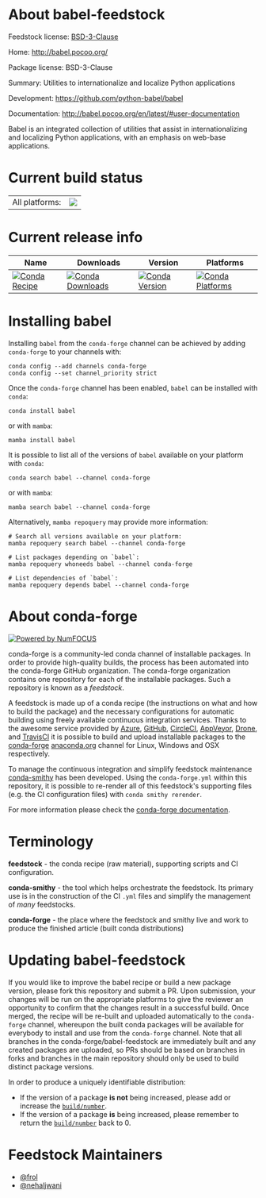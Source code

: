 About babel-feedstock
=====================

Feedstock license: [BSD-3-Clause](https://github.com/conda-forge/babel-feedstock/blob/main/LICENSE.txt)

Home: http://babel.pocoo.org/

Package license: BSD-3-Clause

Summary: Utilities to internationalize and localize Python applications

Development: https://github.com/python-babel/babel

Documentation: http://babel.pocoo.org/en/latest/#user-documentation

Babel is an integrated collection of utilities that assist in
internationalizing and localizing Python applications, with an emphasis
on web-base applications.


Current build status
====================


<table><tr><td>All platforms:</td>
    <td>
      <a href="https://dev.azure.com/conda-forge/feedstock-builds/_build/latest?definitionId=2779&branchName=main">
        <img src="https://dev.azure.com/conda-forge/feedstock-builds/_apis/build/status/babel-feedstock?branchName=main">
      </a>
    </td>
  </tr>
</table>

Current release info
====================

| Name | Downloads | Version | Platforms |
| --- | --- | --- | --- |
| [![Conda Recipe](https://img.shields.io/badge/recipe-babel-green.svg)](https://anaconda.org/conda-forge/babel) | [![Conda Downloads](https://img.shields.io/conda/dn/conda-forge/babel.svg)](https://anaconda.org/conda-forge/babel) | [![Conda Version](https://img.shields.io/conda/vn/conda-forge/babel.svg)](https://anaconda.org/conda-forge/babel) | [![Conda Platforms](https://img.shields.io/conda/pn/conda-forge/babel.svg)](https://anaconda.org/conda-forge/babel) |

Installing babel
================

Installing `babel` from the `conda-forge` channel can be achieved by adding `conda-forge` to your channels with:

```
conda config --add channels conda-forge
conda config --set channel_priority strict
```

Once the `conda-forge` channel has been enabled, `babel` can be installed with `conda`:

```
conda install babel
```

or with `mamba`:

```
mamba install babel
```

It is possible to list all of the versions of `babel` available on your platform with `conda`:

```
conda search babel --channel conda-forge
```

or with `mamba`:

```
mamba search babel --channel conda-forge
```

Alternatively, `mamba repoquery` may provide more information:

```
# Search all versions available on your platform:
mamba repoquery search babel --channel conda-forge

# List packages depending on `babel`:
mamba repoquery whoneeds babel --channel conda-forge

# List dependencies of `babel`:
mamba repoquery depends babel --channel conda-forge
```


About conda-forge
=================

[![Powered by
NumFOCUS](https://img.shields.io/badge/powered%20by-NumFOCUS-orange.svg?style=flat&colorA=E1523D&colorB=007D8A)](https://numfocus.org)

conda-forge is a community-led conda channel of installable packages.
In order to provide high-quality builds, the process has been automated into the
conda-forge GitHub organization. The conda-forge organization contains one repository
for each of the installable packages. Such a repository is known as a *feedstock*.

A feedstock is made up of a conda recipe (the instructions on what and how to build
the package) and the necessary configurations for automatic building using freely
available continuous integration services. Thanks to the awesome service provided by
[Azure](https://azure.microsoft.com/en-us/services/devops/), [GitHub](https://github.com/),
[CircleCI](https://circleci.com/), [AppVeyor](https://www.appveyor.com/),
[Drone](https://cloud.drone.io/welcome), and [TravisCI](https://travis-ci.com/)
it is possible to build and upload installable packages to the
[conda-forge](https://anaconda.org/conda-forge) [anaconda.org](https://anaconda.org/)
channel for Linux, Windows and OSX respectively.

To manage the continuous integration and simplify feedstock maintenance
[conda-smithy](https://github.com/conda-forge/conda-smithy) has been developed.
Using the ``conda-forge.yml`` within this repository, it is possible to re-render all of
this feedstock's supporting files (e.g. the CI configuration files) with ``conda smithy rerender``.

For more information please check the [conda-forge documentation](https://conda-forge.org/docs/).

Terminology
===========

**feedstock** - the conda recipe (raw material), supporting scripts and CI configuration.

**conda-smithy** - the tool which helps orchestrate the feedstock.
                   Its primary use is in the construction of the CI ``.yml`` files
                   and simplify the management of *many* feedstocks.

**conda-forge** - the place where the feedstock and smithy live and work to
                  produce the finished article (built conda distributions)


Updating babel-feedstock
========================

If you would like to improve the babel recipe or build a new
package version, please fork this repository and submit a PR. Upon submission,
your changes will be run on the appropriate platforms to give the reviewer an
opportunity to confirm that the changes result in a successful build. Once
merged, the recipe will be re-built and uploaded automatically to the
`conda-forge` channel, whereupon the built conda packages will be available for
everybody to install and use from the `conda-forge` channel.
Note that all branches in the conda-forge/babel-feedstock are
immediately built and any created packages are uploaded, so PRs should be based
on branches in forks and branches in the main repository should only be used to
build distinct package versions.

In order to produce a uniquely identifiable distribution:
 * If the version of a package **is not** being increased, please add or increase
   the [``build/number``](https://docs.conda.io/projects/conda-build/en/latest/resources/define-metadata.html#build-number-and-string).
 * If the version of a package **is** being increased, please remember to return
   the [``build/number``](https://docs.conda.io/projects/conda-build/en/latest/resources/define-metadata.html#build-number-and-string)
   back to 0.

Feedstock Maintainers
=====================

* [@frol](https://github.com/frol/)
* [@nehaljwani](https://github.com/nehaljwani/)


<!-- dummy commit to enable rerendering -->

